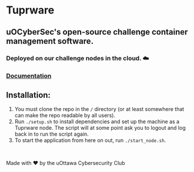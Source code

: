 # Tuprware

## uOCyberSec's open-source challenge container management software. 

### Deployed on our challenge nodes in the cloud. ☁️

### [Documentation](https://github.com/uocybersec/tuprware-node/blob/main/DOCUMENTATION.md)

## Installation:
1. You must clone the repo in the `/` directory (or at least somewhere that can make the repo readable by all users). 
1. Run `./setup.sh` to install dependencies and set up the machine as a Tuprware node. The script will at some point ask you to logout and log back in to run the script again.
2. To start the application from here on out, run `./start_node.sh`. 

<br>

Made with ❤️ by the uOttawa Cybersecurity Club
